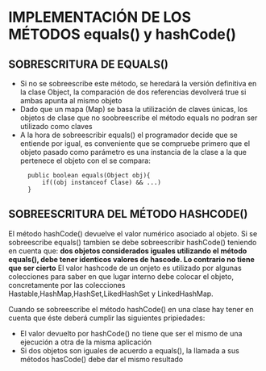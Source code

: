 # IMPLEMENTACIÓN DE LOS MÉTODOS equals() y hashCode()
## SOBRESCRITURA DE EQUALS()
- Si no se sobreescribe este método, se heredará la versión definitiva en la clase Object, la comparación de dos referencias devolverá true si  ambas apunta al mismo objeto
- Dado que un mapa (Map) se basa la utilización de claves únicas, los objetos de clase que no soobreescribe el método equals no podran ser utilizado como claves
- A la hora de sobreescribir equals() el programador decide que se entiende por igual, es conveniente que se compruebe  primero que el objeto pasado como parámetro es una instancia de la clase a la que pertenece el objeto con el se compara:
  ```
    public boolean equals(Object obj){
        if((obj instanceof Clase) && ...)
    }
  ```

## SOBREESCRITURA DEL MÉTODO HASHCODE()
El método hashCode() devuelve el valor numérico asociado al objeto. Si se sobreescribe equals() tambien se debe sobreescribir hashCode() teniendo en cuenta que: **dos objetos  considerados iguales utilizando el método equals(), debe tener identicos valores de hascode. Lo contrario no tiene que ser cierto**
El valor hashcode de un onjeto es utilizado por algunas colecciones para saber en que lugar interno debe colocar el objeto, concretamente por las colecciones Hastable,HashMap,HashSet,LikedHashSet y LinkedHashMap.

Cuando se sobreescribe el método hashCode() en una clase hay tener en cuenta que éste deberá cumplir las siguientes pripiedades:
- El valor devuelto por hashCode() no tiene que ser el mismo de una ejecución a otra de la misma aplicación
- Si dos objetos son iguales de acuerdo a equals(), la llamada a sus métodos hasCode() debe dar el mismo resultado 